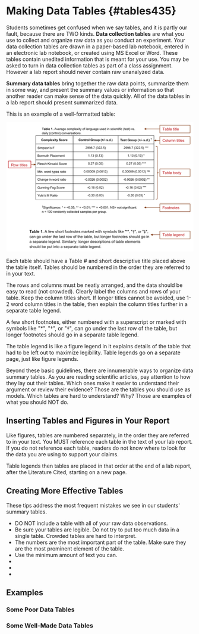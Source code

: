 # Making Data Tables {#tables435} 

Students sometimes get confused when we say tables, and it is partly our fault, because there are TWO kinds. __Data collection tables__ are what you use to collect and organize raw data as you conduct an experiment. Your data collection tables are drawn in a paper-based lab notebook, entered in an electronic lab notebook, or created using MS Excel or Word. These tables contain unedited information that is meant for your use. You may be asked to turn in data collection tables as part of a class assignment. However a lab report should never contain raw unanalyzed data. 

__Summary data tables__ bring together the raw data points, summarize them in some way, and present the summary values or information so that another reader can make sense of the data quickly. All of the data tables in a lab report should present summarized data. 

This is an example of a well-formatted table:

![](images/Table-annotated.png)


Each table should have a Table # and short descriptive title placed above the table itself. Tables should be numbered in the order they are referred to in your text. 

The rows and columns must be neatly arranged, and the data should be easy to read (not crowded). Clearly label the columns and rows of your table. Keep the column titles short. If longer titles cannot be avoided, use 1-2 word column titles in the table, then explain the column titles further in a separate table legend. 

A few short footnotes, either numbered with a superscript or marked with symbols like "*", "†", or "‡", can go under the last row of the table, but longer footnotes should go in a separate table legend. 

The table legend is like a figure legend in it explains details of the table that had to be left out to maximize legibility. Table legends go on a separate page, just like figure legends.

Beyond these basic guidelines, there are innumerable ways to organize data summary tables. As you are reading scientific articles, pay attention to how they lay out their tables. Which ones make it easier to understand their argument or review their evidence? Those are the tables you should use as models. Which tables are hard to understand? Why? Those are examples of what you should NOT do.


## Inserting Tables and Figures in Your Report

Like figures, tables are numbered separately, in the order they are referred to in your text. You MUST reference each table in the text of your lab report. If you do not reference each table, readers do not know where to look for the data you are using to support your claims. 

Table legends then tables are placed in that order at the end of a lab report, after the Literature Cited, starting on a new page.


## Creating More Effective Tables

These tips address the most frequent mistakes we see in our students' summary tables. 

* DO NOT include a table with all of your raw data observations.
* Be sure your tables are legible. Do not try to put too much data in a single table. Crowded tables are hard to interpret.
* The numbers are the most important part of the table. Make sure they are the most prominent element of the table. 
* Use the minimum amount of text you can. 
* 
* 
* 


## Examples
### Some Poor Data Tables



### Some Well-Made Data Tables




